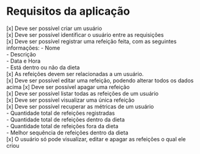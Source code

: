 # Requisitos da aplicação

[x] Deve ser possível criar um usuário  
[x] Deve ser possível identificar o usuário entre as requisições  
[x] Deve ser possível registrar uma refeição feita, com as seguintes   informações:
    - Nome  
    - Descrição  
    - Data e Hora  
    - Está dentro ou não da dieta  
[x] As refeições devem ser relacionadas a um usuário.  
[x] Deve ser possível editar uma refeição, podendo alterar todos os dados   acima
[x] Deve ser possível apagar uma refeição  
[x] Deve ser possível listar todas as refeições de um usuário  
[x] Deve ser possível visualizar uma única refeição  
[x] Deve ser possível recuperar as métricas de um usuário  
    - Quantidade total de refeições registradas  
    - Quantidade total de refeições dentro da dieta  
    - Quantidade total de refeições fora da dieta  
    - Melhor sequência de refeições dentro da dieta  
[x] O usuário só pode visualizar, editar e apagar as refeições o qual ele   criou
  